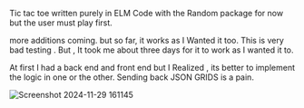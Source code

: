 Tic tac toe written purely in ELM Code with 
the Random package for now but the user must play first. 

more additions coming. 
but so far, it works as I Wanted it too. 
This is very bad testing . 
But , It took me about three days for it to work as I wanted it to. 

At first I had a back end and front end but I Realized , 
its better to implement the logic in one or the other. 
Sending back JSON GRIDS is a pain. 

![Screenshot 2024-11-29 161145](https://github.com/user-attachments/assets/b292119b-cd38-40bf-9f34-515f1c8222d2)
